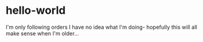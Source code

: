 # hello-world
I'm only following orders
I have no idea what I'm doing- hopefully this will all make sense when I'm older...
